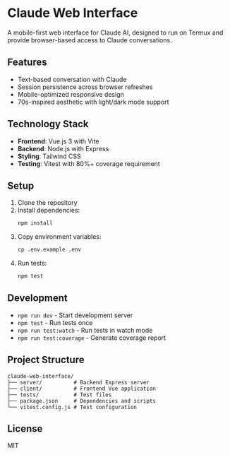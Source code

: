 # Claude Web Interface

A mobile-first web interface for Claude AI, designed to run on Termux and provide browser-based access to Claude conversations.

## Features

- Text-based conversation with Claude
- Session persistence across browser refreshes  
- Mobile-optimized responsive design
- 70s-inspired aesthetic with light/dark mode support

## Technology Stack

- **Frontend**: Vue.js 3 with Vite
- **Backend**: Node.js with Express
- **Styling**: Tailwind CSS
- **Testing**: Vitest with 80%+ coverage requirement

## Setup

1. Clone the repository
2. Install dependencies:
   ```bash
   npm install
   ```
3. Copy environment variables:
   ```bash
   cp .env.example .env
   ```
4. Run tests:
   ```bash
   npm test
   ```

## Development

- `npm run dev` - Start development server
- `npm test` - Run tests once
- `npm run test:watch` - Run tests in watch mode
- `npm run test:coverage` - Generate coverage report

## Project Structure

```
claude-web-interface/
├── server/          # Backend Express server
├── client/          # Frontend Vue application
├── tests/           # Test files
├── package.json     # Dependencies and scripts
└── vitest.config.js # Test configuration
```

## License

MIT